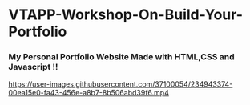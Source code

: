 # VTAPP-Workshop-On-Build-Your-Portfolio

### My Personal Portfolio Website Made with HTML,CSS and Javascript !!




https://user-images.githubusercontent.com/37100054/234943374-00ea15e0-fa43-456e-a8b7-8b506abd39f6.mp4

